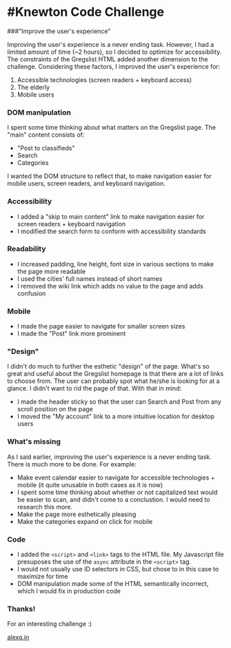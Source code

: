 #Knewton Code Challenge
===


###"Improve the user's experience"

Improving the user's experience is a never ending task. However, I had a limited amount of time (~2 hours), so I decided to optimize for accessibility. The constraints of the Gregslist HTML added another dimension to the challenge. Considering these factors, I improved the user's experience for:

1. Accessible technologies (screen readers + keyboard access)
2. The elderly
3. Mobile users

### DOM manipulation

I spent some time thinking about what matters on the Gregslist page. The "main" content consists of:

* "Post to classifieds"
* Search
* Categories

I wanted the DOM structure to reflect that, to make navigation easier for mobile users, screen readers, and keyboard navigation. 

### Accessibility

* I added a "skip to main content" link to make navigation easier for screen readers + keyboard navigation
* I modified the search form to conform with accessibility standards

### Readability

* I increased padding, line height, font size in various sections to make the page more readable
* I used the cities' full names instead of short names
* I removed the wiki link which adds no value to the page and adds confusion 

### Mobile

* I made the page easier to navigate for smaller screen sizes
* I made the "Post" link more prominent 

### "Design"

I didn't do much to further the esthetic "design" of the page. What's so great and useful about the Gregslist homepage is that there are a lot of links to choose from. The user can probably spot what he/she is looking for at a glance. I didn't want to rid the page of that. With that in mind:

* I made the header sticky so that the user can Search and Post from any scroll position on the page
* I moved the "My account" link to a more intuitive location for desktop users


### What's missing

As I said earlier, improving the user's experience is a never ending task. There is much more to be done. For example:

* Make event calendar easier to navigate for accessible technologies + mobile (it quite unusable in both cases as it is now)
* I spent some time thinking about whether or not capitalized text would be easier to scan, and didn't come to a conclustion. I would need to research this more.
* Make the page more esthetically pleasing
* Make the categories expand on click for mobile

### Code

* I added the `<script>` and `<link>` tags to the HTML file. My Javascript file presuposes the use of the `async` attribute in the `<script>` tag.
* I would not usually use ID selectors in CSS, but chose to in this case to maximize for time
* DOM manipulation made some of the HTML semantically incorrect, which I would fix in production code

### Thanks!

For an interesting challenge :)

[alexq.in](http://alexq.in)